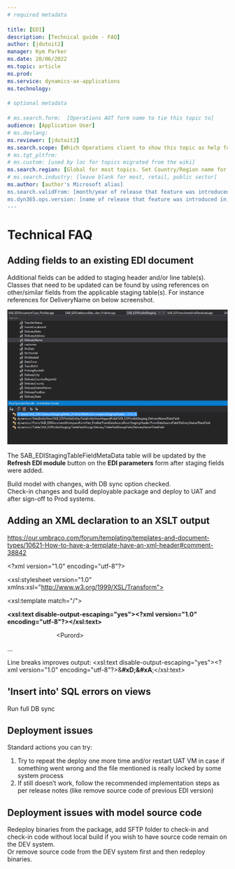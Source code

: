 ```yaml
---
# required metadata

title: [EDI]
description: [Technical guide - FAQ]
author: [jdutoit2]
manager: Kym Parker
ms.date: 20/06/2022
ms.topic: article
ms.prod: 
ms.service: dynamics-ax-applications
ms.technology: 

# optional metadata

# ms.search.form:  [Operations AOT form name to tie this topic to]
audience: [Application User]
# ms.devlang: 
ms.reviewer: [jdutoit2]
ms.search.scope: [Which Operations client to show this topic as help for, to be set by content strategist, see list here: https://microsoft.sharepoint.com/teams/DynDoc/_layouts/15/WopiFrame.aspx?sourcedoc={23419e1c-eb64-42e9-aa9b-79875b428718}&action=edit&wd=target%28Core%20Dynamics%20AX%20CP%20requirements%2Eone%7C4CC185C0%2DEFAA%2D42CD%2D94B9%2D8F2A45E7F61A%2FVersions%20list%20for%20docs%20topics%7CC14BE630%2D5151%2D49D6%2D8305%2D554B5084593C%2F%29]
# ms.tgt_pltfrm: 
# ms.custom: [used by loc for topics migrated from the wiki]
ms.search.region: [Global for most topics. Set Country/Region name for localizations]
# ms.search.industry: [leave blank for most, retail, public sector]
ms.author: [author's Microsoft alias]
ms.search.validFrom: [month/year of release that feature was introduced in, in format yyyy-mm-dd]
ms.dyn365.ops.version: [name of release that feature was introduced in, see list here: https://microsoft.sharepoint.com/teams/DynDoc/_layouts/15/WopiFrame.aspx?sourcedoc={23419e1c-eb64-42e9-aa9b-79875b428718}&action=edit&wd=target%28Core%20Dynamics%20AX%20CP%20requirements%2Eone%7C4CC185C0%2DEFAA%2D42CD%2D94B9%2D8F2A45E7F61A%2FVersions%20list%20for%20docs%20topics%7CC14BE630%2D5151%2D49D6%2D8305%2D554B5084593C%2F%29]
---
```


# Technical FAQ

## Adding fields to an existing EDI document

Additional fields can be added to staging header and/or line table(s). Classes that need to be updated can be found by using references on other/similar fields from the applicable staging table(s). For instance references for DeliveryName on below screenshot.

![Example](../Image/Technical-FAQ-1.png "Example")

The SAB_EDIStagingTableFieldMetaData table will be updated by the **Refresh EDI module** button on the **EDI parameters** form after staging fields were added.
 
Build model with changes, with DB sync option checked. <br> 
Check-in changes and build deployable package and deploy to UAT and after sign-off to Prod systems.

## Adding an XML declaration to an XSLT output


https://our.umbraco.com/forum/templating/templates-and-document-types/10621-How-to-have-a-template-have-an-xml-header#comment-38842

\<?xml version="1.0" encoding="utf-8"?>

\<xsl:stylesheet version="1.0" xmlns:xsl="http://www.w3.org/1999/XSL/Transform">

\<xsl:template match="/">

**<xsl:text disable-output-escaping="yes">&lt;?xml version="1.0" encoding="utf-8"?&gt;</xsl:text>**

        \<Purord>

…

Line breaks improves output: <xsl:text disable-output-escaping="yes">&lt;?xml version="1.0" encoding="utf-8"?&gt;&**#xD;&#xA**;</xsl:text>

## 'Insert into' SQL errors on views

Run full DB sync

## Deployment issues

Standard actions you can try:

1. Try to repeat the deploy one more time and/or restart UAT VM in case if something went wrong and the file mentioned  is really locked by some system process
1. If still doesn’t work, follow the recommended implementation steps as per release notes (like remove source code of previous EDI version)

## Deployment issues with model source code

Redeploy binaries from the package, add SFTP folder to check-in and check-in code without local build if you wish to have source code remain on the DEV system. <br>
Or remove source code from the DEV system first and then redeploy binaries.

